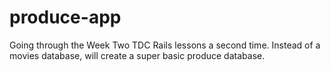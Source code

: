 # produce-app
Going through the Week Two TDC Rails lessons a second time. Instead of a movies database, will create a super basic produce database.
